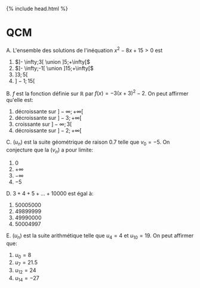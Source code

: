 {% include head.html %}

# QCM

A. L'ensemble des solutions de l'inéquation $x^2-8x+15>0$ est
1. $]- \infty;3[ \union ]5;+\infty[$
2. $]- \infty;-1[ \union ]15;+\infty[$
3. $]3;5[$
4. $]-1;15[$

B. $f$ est la fonction définie sur $\mathbb{R}$ par $f(x)=-3(x+3)^2-2$. On peut affirmer qu'elle est:
1. décroissante sur $]- \infty;+\infty[$
2. décroissante sur $]-3;+\infty[$
3. croissante sur $]-\infty;3[$
4. décroissante sur $]-2;+\infty[$

C. $(u_n)$ est la suite géométrique de raison 0.7 telle que $v_0=-5$. On conjecture que la $(v_n)$ a pour limite:
1. 0
2. $+\infty$
3. $-\infty$
4. $-5$

D. $3+4+5+...+10000$ est égal à:
1. 50005000
2. 49899999
3. 49990000 
4. 50004997

E. $(u_n)$ est la suite arithmétique telle que $u_4=4$ et $u_{10}=19$. On peut affirmer que:
1. $u_0=8$
2. $u_7=21.5$
3. $u_{12}=24$
4. $u_{14}=-27$

